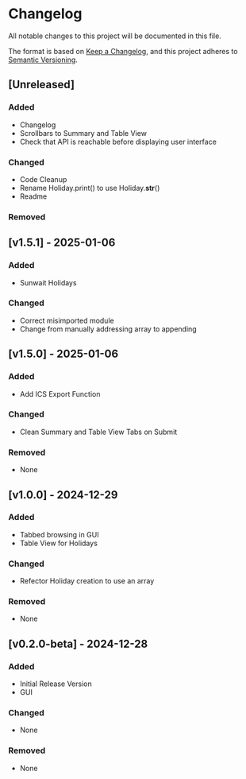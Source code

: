 # Changelog

All notable changes to this project will be documented in this file.

The format is based on [Keep a Changelog](https://keepachangelog.com/en/1.1.0/),
and this project adheres to [Semantic Versioning](https://semver.org/spec/v2.0.0.html).

## [Unreleased]

### Added

- Changelog
- Scrollbars to Summary and Table View
- Check that API is reachable before displaying user interface

### Changed

- Code Cleanup
- Rename Holiday.print() to use Holiday.__str__()
- Readme

### Removed

## [v1.5.1] - 2025-01-06

### Added

- Sunwait Holidays

### Changed

- Correct misimported module
- Change from manually addressing array to appending

## [v1.5.0] - 2025-01-06

### Added

- Add ICS Export Function

### Changed

- Clean Summary and Table View Tabs on Submit

### Removed

- None

## [v1.0.0] - 2024-12-29

### Added

- Tabbed browsing in GUI
- Table View for Holidays

### Changed

- Refector Holiday creation to use an array

### Removed

- None

## [v0.2.0-beta] - 2024-12-28

### Added

- Initial Release Version
- GUI

### Changed

- None

### Removed

- None
